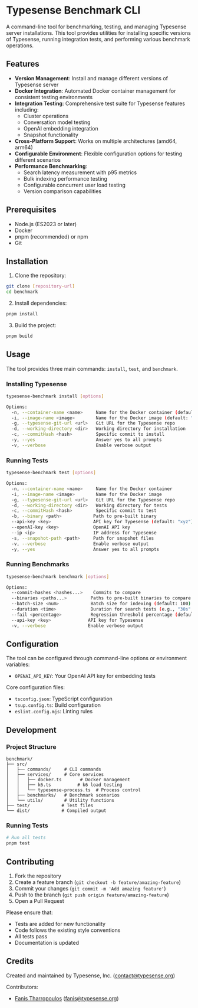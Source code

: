 # Typesense Benchmark CLI

A command-line tool for benchmarking, testing, and managing Typesense server installations. This tool provides utilities for installing specific versions of Typesense, running integration tests, and performing various benchmark operations.

## Features

- **Version Management**: Install and manage different versions of Typesense server
- **Docker Integration**: Automated Docker container management for consistent testing environments
- **Integration Testing**: Comprehensive test suite for Typesense features including:
  - Cluster operations
  - Conversation model testing
  - OpenAI embedding integration
  - Snapshot functionality
- **Cross-Platform Support**: Works on multiple architectures (amd64, arm64)
- **Configurable Environment**: Flexible configuration options for testing different scenarios
- **Performance Benchmarking**:
  - Search latency measurement with p95 metrics
  - Bulk indexing performance testing
  - Configurable concurrent user load testing
  - Version comparison capabilities

## Prerequisites

- Node.js (ES2023 or later)
- Docker
- pnpm (recommended) or npm
- Git

## Installation

1. Clone the repository:

```bash
git clone [repository-url]
cd benchmark
```

2. Install dependencies:

```bash
pnpm install
```

3. Build the project:

```bash
pnpm build
```

## Usage

The tool provides three main commands: `install`, `test`, and `benchmark`.

### Installing Typesense

```bash
typesense-benchmark install [options]

Options:
  -n, --container-name <name>     Name for the Docker container (default: "bazel-build")
  -i, --image-name <image>        Name for the Docker image (default: "ubuntu-build")
  -g, --typesense-git-url <url>   Git URL for the Typesense repo
  -d, --working-directory <dir>   Working directory for installation
  -c, --commitHash <hash>         Specific commit to install
  -y, --yes                       Answer yes to all prompts
  -v, --verbose                   Enable verbose output
```

### Running Tests

```bash
typesense-benchmark test [options]

Options:
  -n, --container-name <name>     Name for the Docker container
  -i, --image-name <image>        Name for the Docker image
  -g, --typesense-git-url <url>   Git URL for the Typesense repo
  -d, --working-directory <dir>   Working directory for tests
  -c, --commitHash <hash>         Specific commit to test
  -b, --binary <path>            Path to pre-built binary
  --api-key <key>                API key for Typesense (default: "xyz")
  --openAI-key <key>             OpenAI API key
  --ip <ip>                      IP address for Typesense
  -s, --snapshot-path <path>     Path for snapshot files
  -v, --verbose                  Enable verbose output
  -y, --yes                      Answer yes to all prompts
```

### Running Benchmarks

```bash
typesense-benchmark benchmark [options]

Options:
  --commit-hashes <hashes...>    Commits to compare
  --binaries <paths...>         Paths to pre-built binaries to compare
  --batch-size <num>            Batch size for indexing (default: 100)
  --duration <time>             Duration for search tests (e.g., "30s", "1m")
  --fail <percentage>           Regression threshold percentage (default: 50)
  --api-key <key>              API key for Typesense
  -v, --verbose                Enable verbose output
```

## Configuration

The tool can be configured through command-line options or environment variables:

- `OPENAI_API_KEY`: Your OpenAI API key for embedding tests

Core configuration files:

- `tsconfig.json`: TypeScript configuration
- `tsup.config.ts`: Build configuration
- `eslint.config.mjs`: Linting rules

## Development

### Project Structure

```
benchmark/
├── src/
│   ├── commands/     # CLI commands
│   ├── services/     # Core services
│   │   ├── docker.ts       # Docker management
│   │   ├── k6.ts          # k6 load testing
│   │   └── typesense-process.ts  # Process control
│   ├── benchmarks/   # Benchmark scenarios
│   └── utils/        # Utility functions
├── test/            # Test files
└── dist/            # Compiled output
```

### Running Tests

```bash
# Run all tests
pnpm test
```

## Contributing

1. Fork the repository
2. Create a feature branch (`git checkout -b feature/amazing-feature`)
3. Commit your changes (`git commit -m 'Add amazing feature'`)
4. Push to the branch (`git push origin feature/amazing-feature`)
5. Open a Pull Request

Please ensure that:

- Tests are added for new functionality
- Code follows the existing style conventions
- All tests pass
- Documentation is updated

## Credits

Created and maintained by Typesense, Inc. (contact@typesense.org)

Contributors:

- [Fanis Tharropoulos](https://github.com/tharropoulos) (fanis@typesense.org)
